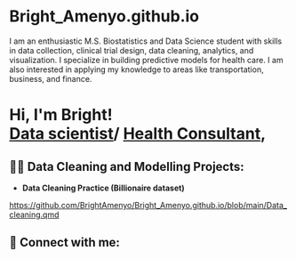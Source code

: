 # Bright_Amenyo.github.io
I am an enthusiastic  M.S. Biostatistics and Data Science student with skills in data collection, clinical trial design, data cleaning, analytics, and visualization. I specialize in building predictive models for health care. I am also interested in applying my knowledge to areas like transportation, business, and finance.
 
<h1>Hi, I'm Bright! <br/><a href="https://brightamenyo.github.io/Bright.bio/">Data scientist</a>/ <a href="www.linkedin.com/in/bright-amenyo-597a84244">Health Consultant</a>, 

<h2>👨‍💻 Data Cleaning and Modelling Projects:</h2>

- <b>Data Cleaning Practice (Billionaire dataset)</b>

https://github.com/BrightAmenyo/Bright_Amenyo.github.io/blob/main/Data_cleaning.qmd
<h2> 🤳 Connect with me:</h2>

[linkedin]: www.linkedin.com/in/bright-amenyo-597a84244
<!--
**Bright_Amenyo/Bright** is a ✨ _special_ ✨ repository because its `README.md` (this file) appears on your GitHub profile.

Here are some ideas to get you started:

- 🔭 I’m currently working on ...
- 🌱 I’m currently learning ...
- 👯 I’m looking to collaborate on ...
- 🤔 I’m looking for help with ...
- 💬 Ask me about ...
- 📫 How to reach me: ...
- 😄 Pronouns: ...
- ⚡ Fun fact: ...
-->

